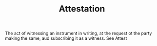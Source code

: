 ---
title: Attestation
permalink: "/definitions/attestation.html"
body: The act of witnessing an instrument in writing, at the request ot the party
  making the same, aud subscribing it as a witness. See Attest
published_at: '2018-07-07'
layout: post
---
